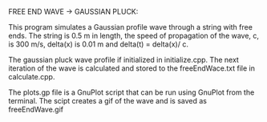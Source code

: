 FREE END WAVE -> GAUSSIAN PLUCK:

 This program simulates a Gaussian profile wave through a string with free ends. The string is 0.5 m in length, the speed of propagation of the wave, c, is 300 m/s, delta(x) is 0.01 m and delta(t) = delta(x)/ c. 

 The gaussian pluck wave profile if initialized in initialize.cpp. The next iteration of the wave is calculated and stored to the freeEndWace.txt file in calculate.cpp. 

 The plots.gp file is a GnuPlot script that can be run using GnuPlot from the terminal. The scipt creates a gif of the wave and is saved as freeEndWave.gif
 